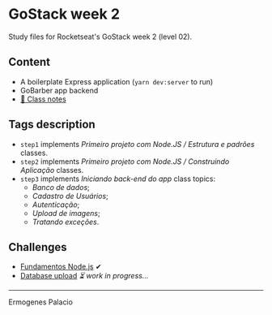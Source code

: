 # GoStack week 2

Study files for Rocketseat's GoStack week 2 (level 02).

## Content

* A boilerplate Express application (`yarn dev:server` to run)
* GoBarber app backend
* [📝 Class notes](./docs/notes/)

## Tags description

* `step1` implements _Primeiro projeto com Node.JS / Estrutura e padrões_ classes.
* `step2` implements _Primeiro projeto com Node.JS / Construindo Aplicação_ classes.
* `step3` implements _Iniciando back-end do app_ class topics:
  - _Banco de dados_;
  - _Cadastro de Usuários_;
  - _Autenticação_;
  - _Upload de imagens_;
  - _Tratando exceções_.

## Challenges

* [Fundamentos Node.js](https://github.com/ermogenes/gostack-s02-desafio-fundamentos-nodejs) ✔
* [Database upload](https://github.com/ermogenes/gostack-s02-desafio-database-upload) _⏳ work in progress..._

---

Ermogenes Palacio
